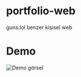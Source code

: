 # portfolio-web
guns.lol benzer kişisel web


# Demo

![Demo görsel](https://api.apiflash.com/v1/urltoimage/cache/x1o034vr01.jpeg?access_key=89637723502442a980fbe3a60e95f1d9) 
